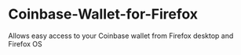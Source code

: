 # Coinbase-Wallet-for-Firefox
Allows easy access to your Coinbase wallet from Firefox desktop and Firefox OS
